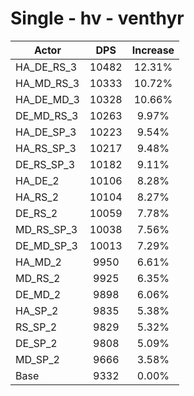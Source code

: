 # Single - hv - venthyr
| Actor | DPS | Increase |
|---|:---:|:---:|
|HA_DE_RS_3|10482|12.31%|
|HA_MD_RS_3|10333|10.72%|
|HA_DE_MD_3|10328|10.66%|
|DE_MD_RS_3|10263|9.97%|
|HA_DE_SP_3|10223|9.54%|
|HA_RS_SP_3|10217|9.48%|
|DE_RS_SP_3|10182|9.11%|
|HA_DE_2|10106|8.28%|
|HA_RS_2|10104|8.27%|
|DE_RS_2|10059|7.78%|
|MD_RS_SP_3|10038|7.56%|
|DE_MD_SP_3|10013|7.29%|
|HA_MD_2|9950|6.61%|
|MD_RS_2|9925|6.35%|
|DE_MD_2|9898|6.06%|
|HA_SP_2|9835|5.38%|
|RS_SP_2|9829|5.32%|
|DE_SP_2|9808|5.09%|
|MD_SP_2|9666|3.58%|
|Base|9332|0.00%|
